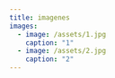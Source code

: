 ```yaml
---
title: imagenes
images:
  - image: /assets/1.jpg
    caption: "1"
  - image: /assets/2.jpg
    caption: "2"
---
```

